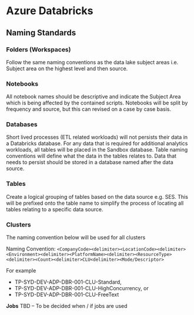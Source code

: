 # Azure Databricks

## Naming Standards

### Folders (Workspaces)

Follow the same naming conventions as the data lake subject areas i.e. Subject area on the highest level and then source.

### Notebooks

All notebook names should be descriptive and indicate the Subject Area which is being affected by the contained scripts.
Notebooks will be split by frequency and source, but this can revised on a case by case basis.

### Databases

Short lived processes (ETL related workloads) will not persists their data in a Databricks database. For any data that is required for additional analytics workloads, all tables will be placed in the Sandbox database. Table naming conventions will define what the data in the tables relates to. Data that needs to persist should be stored in a database named after the data source.

### Tables

Create a logical grouping of tables based on the data source e.g. SES. This will be prefixed onto the table name to simplify the process of locating all tables relating to a specific data source.

### Clusters

The naming convention below will be used for all clusters

Naming Convention: `<CompanyCode><delimiter><LocationCode><delimiter><Environment><delimiter><PlatformName><delimiter><ResourceType><delimiter><Count><delimiter>CLU<delimiter><Mode/Descriptor>`

For example

- TP-SYD-DEV-ADP-DBR-001-CLU-Standard,
- TP-SYD-DEV-ADP-DBR-001-CLU-HighConcurrency, or
- TP-SYD-DEV-ADP-DBR-001-CLU-FreeText

**Jobs**
TBD – To be decided when / if jobs are used

